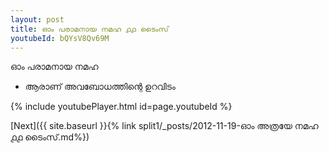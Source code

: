 ```yaml
---
layout: post
title: ഓം പരാമനായ നമഹ ൧൧ ടൈംസ്
youtubeId: bQYsV8Qv69M
---
```

 
 
 ഓം പരാമനായ നമഹ 
 
 -  ആരാണ് അവബോധത്തിന്റെ ഉറവിടം 
 
  
 
  
 
 
 
 
 
 


{% include youtubePlayer.html id=page.youtubeId %}
 
[Next]({{ site.baseurl }}{% link  split1/_posts/2012-11-19-ഓം അത്രയേ നമഹ ൧൧ ടൈംസ്.md%})
 
